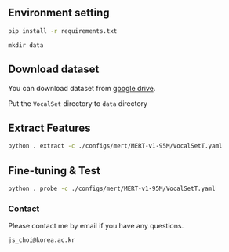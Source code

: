 ## Environment setting
```bash
pip install -r requirements.txt
```
```
mkdir data
```


## Download dataset
You can download dataset from [google drive](https://drive.google.com/drive/folders/1tAVbPfEgRVE4_f7dyRPW3n67UyUkFbut?usp=drive_link).

Put the `VocalSet` directory to `data` directory



## Extract Features 
```bash
python . extract -c ./configs/mert/MERT-v1-95M/VocalSetT.yaml
```


## Fine-tuning & Test
```bash
python . probe -c ./configs/mert/MERT-v1-95M/VocalSetT.yaml
```

### Contact
Please contact me by email if you have any questions.

`js_choi@korea.ac.kr`



